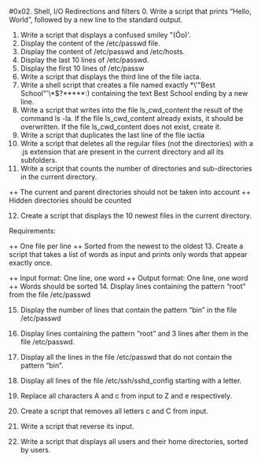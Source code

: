 #0x02. Shell, I/O Redirections and filters
0. Write a script that prints “Hello, World”, followed by a new line to the standard output.
1. Write a script that displays a confused smiley "(Ôo)'.
2. Display the content of the /etc/passwd file.
3. Display the content of /etc/passwd and /etc/hosts.
4. Display the last 10 lines of /etc/passwd.
5. Display the first 10 lines of /etc/passw
6. Write a script that displays the third line of the file iacta.
7. Write a shell script that creates a file named exactly \*\\'"Best School"\'\\*$\?\*\*\*\*\*:) containing the text Best School ending by a new line.
8. Write a script that writes into the file ls_cwd_content the result of the command ls -la. If the file ls_cwd_content already exists, it should be overwritten. If the file ls_cwd_content does not exist, create it.
9. Write a script that duplicates the last line of the file iactia
10. Write a script that deletes all the regular files (not the directories) with a .js extension that are present in the current directory and all its subfolders.
11. Write a script that counts the number of directories and sub-directories in the current directory.

   ++ The current and parent directories should not be taken into account
   ++ Hidden directories should be counted

12. Create a script that displays the 10 newest files in the current directory.

Requirements:

   ++ One file per line
   ++ Sorted from the newest to the oldest
13. Create a script that takes a list of words as input and prints only words that appear exactly once.

   ++ Input format: One line, one word
   ++ Output format: One line, one word
   ++ Words should be sorted
14. Display lines containing the pattern “root” from the file /etc/passwd

15. Display the number of lines that contain the pattern “bin” in the file /etc/passwd

16. Display lines containing the pattern “root” and 3 lines after them in the file /etc/passwd.

17. Display all the lines in the file /etc/passwd that do not contain the pattern “bin”.

18. Display all lines of the file /etc/ssh/sshd_config starting with a letter.

19. Replace all characters A and c from input to Z and e respectively.

20. Create a script that removes all letters c and C from input.

21. Write a script that reverse its input.

22. Write a script that displays all users and their home directories, sorted by users.




